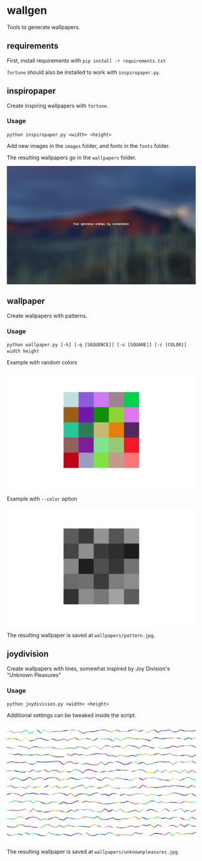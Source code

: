 # wallgen
Tools to generate wallpapers.

## requirements
First, install requirements with `pip install -r requirements.txt`

`fortune` should also be installed to work with `inspiropaper.py`.

## inspiropaper
Create inspiring wallpapers with `fortune`.

### Usage
`python inspiropaper.py <width> <height>`

Add new images in the `images` folder, and fonts in the `fonts` folder.

The resulting wallpapers go in the `wallpapers` folder.

![example image](./wallpapers/your_ignorance_cramps_my_moon2.0-bold.jpg)

## wallpaper
Create wallpapers with patterns.

### Usage
`python wallpaper.py [-h] [-q [SEQUENCE]] [-s [SQUARE]] [-c [COLOR]] width height`

Example with random colors

![example image](./wallpapers/pattern_colored.jpg)

Example with `--color` option

![example image](./wallpapers/pattern_black.jpg)

The resulting wallpaper is saved at `wallpapers/pattern.jpg`.

## joydivision
Create wallpapers with lines, somewhat inspired by Joy Division's "Unknown Pleasures"

### Usage
`python joydivision.py <width> <height>`

Additional settings can be tweaked inside the script.

![example image](./wallpapers/unknownpleasures.jpg)

The resulting wallpaper is saved at `wallpapers/unknownpleasures.jpg`.
